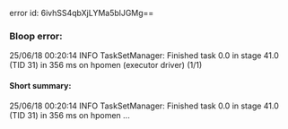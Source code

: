 error id: 6ivhSS4qbXjLYMa5blJGMg==
### Bloop error:

25/06/18 00:20:14 INFO TaskSetManager: Finished task 0.0 in stage 41.0 (TID 31) in 356 ms on hpomen (executor driver) (1/1)
#### Short summary: 

25/06/18 00:20:14 INFO TaskSetManager: Finished task 0.0 in stage 41.0 (TID 31) in 356 ms on hpomen ...